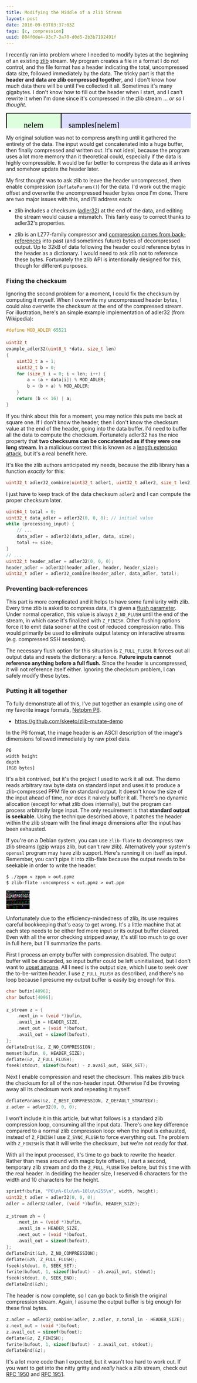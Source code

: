 ```yaml
---
title: Modifying the Middle of a zlib Stream
layout: post
date: 2016-09-09T03:37:03Z
tags: [c, compression]
uuid: 804f0de4-93c7-3a70-d0d5-2b3b7192491f
---
```


I recently ran into problem where I needed to modify bytes at the
beginning of an existing [zlib][zlib] stream. My program creates a
file in a format I do not control, and the file format has a header
indicating the total, uncompressed data size, followed immediately by
the data. The tricky part is that the **header and data are zlib
compressed together**, and I don't know how much data there will be
until I've collected it all. Sometimes it's many gigabytes. I don't
know how to fill out the header when I start, and I can't rewrite it
when I'm done since it's compressed in the zlib stream … *or so I
thought*.

<svg version="1.1" height="50" width="600">
  <rect fill="#dfd" width="149"  height="48" x="1"   y="1"
        stroke="black" stroke-width="2"/>
  <rect fill="#ddf" width="449" height="48" x="150" y="1"
        stroke="black" stroke-width="2"/>
  <text x="75" y="32" text-anchor="middle" alignment-baseline="central"
        font-size="22px" font-family="sans serif">
    nelem
  </text>
  <text x="170" y="32" text-anchor="start" alignment-baseline="central"
        font-size="22px" font-family="sans serif">
    samples[nelem]
  </text>
</svg>

My original solution was not to compress anything until it gathered
the entirety of the data. The input would get concatenated into a huge
buffer, then finally compressed and written out. It's not ideal,
because the program uses a lot more memory than it theoretical could,
especially if the data is highly compressible. It would be far better
to compress the data as it arrives and somehow update the header
later.

My first thought was to ask zlib to leave the header uncompressed,
then enable compression (`deflateParams()`) for the data. I'd work out
the magic offset and overwrite the uncompressed header bytes once I'm
done. There are two major issues with this, and I'll address each:

* zlib includes a checksum ([adler32][adler32]) at the end of the
  data, and editing the stream would cause a mismatch. This fairly
  easy to correct thanks to adler32's properties.

* zlib is an LZ77-family compressor and [compression comes from
  back-references][quine] into past (and sometimes future) bytes of
  decompressed output. Up to 32kB of data following the header could
  reference bytes in the header as a dictionary. I would need to ask
  zlib not to reference these bytes. Fortunately the zlib API is
  intentionally designed for this, though for different purposes.

### Fixing the checksum

Ignoring the second problem for a moment, I could fix the checksum by
computing it myself. When I overwrite my uncompressed header bytes, I
could also overwrite the checksum at the end of the compressed stream.
For illustration, here's an simple example implementation of adler32
(from Wikipedia):

~~~c
#define MOD_ADLER 65521

uint32_t
example_adler32(uint8_t *data, size_t len)
{
    uint32_t a = 1;
    uint32_t b = 0;
    for (size_t i = 0; i < len; i++) {
        a = (a + data[i]) % MOD_ADLER;
        b = (b + a) % MOD_ADLER;
    }
    return (b << 16) | a;
}
~~~

If you think about this for a moment, you may notice this puts me back
at square one. If I don't know the header, then I don't know the
checksum value at the end of the header, going into the data buffer.
I'd need to buffer all the data to compute the checksum. Fortunately
adler32 has the nice property that **two checksums can be concatenated
as if they were one long stream**. In a malicious context this is
known as a [length extension attack][len], but it's a real benefit
here.

It's like the zlib authors anticipated my needs, because the zlib
library has a function *exactly* for this:

~~~c
uint32_t adler32_combine(uint32_t adler1, uint32_t adler2, size_t len2);
~~~

I just have to keep track of the data checksum `adler2` and I can
compute the proper checksum later.

~~~c
uint64_t total = 0;
uint32_t data_adler = adler32(0, 0, 0); // initial value
while (processing_input) {
    // ...
    data_adler = adler32(data_adler, data, size);
    total += size;
}
// ...
uint32_t header_adler = adler32(0, 0, 0);
header_adler = adler32(header_adler, header, header_size);
uint32_t adler = adler32_combine(header_adler, data_adler, total);
~~~

### Preventing back-references

This part is more complicated and it helps to have some familiarity
with zlib. Every time zlib is asked to compress data, it's given a
[flush parameter][flush]. Under normal operation, this value is always
`Z_NO_FLUSH` until the end of the stream, in which case it's finalized
with `Z_FINISH`. Other flushing options force it to emit data sooner
at the cost of reduced compression ratio. This would primarily be used
to eliminate output latency on interactive streams (e.g. compressed
SSH sessions).

The necessary flush option for this situation is `Z_FULL_FLUSH`. It
forces out all output data and resets the dictionary: a fence.
**Future inputs cannot reference anything before a full flush.** Since
the header is uncompressed, it will not reference itself either.
Ignoring the checksum problem, I can safely modify these bytes.

### Putting it all together

To fully demonstrate all of this, I've put together an example using
one of my favorite image formats, [Netpbm P6][netpbm].

* <https://github.com/skeeto/zlib-mutate-demo>

In the P6 format, the image header is an ASCII description of the
image's dimensions followed immediately by raw pixel data.

    P6
    width height
    depth
    [RGB bytes]

It's a bit contrived, but it's the project I used to work it all out.
The demo reads arbitrary raw byte data on standard input and uses it
to produce a zlib-compressed PPM file on standard output. It doesn't
know the size of the input ahead of time, nor does it naively buffer
it all. There's no dynamic allocation (except for what zlib does
internally), but the program can process arbitrarily large input. The
only requirement is that **standard output is seekable**. Using the
technique described above, it patches the header within the zlib
stream with the final image dimensions after the input has been
exhausted.

If you're on a Debian system, you can use `zlib-flate` to decompress
raw zlib streams (gzip wraps zlib, but can't raw zlib). Alternatively
your system's `openssl` program may have zlib support. Here's running
it on itself as input. Remember, you can't pipe it into zlib-flate
because the output needs to be seekable in order to write the header.

    $ ./zppm < zppm > out.ppmz
    $ zlib-flate -uncompress < out.ppmz > out.ppm

![](/img/zppm.png)

Unfortunately due to the efficiency-mindedness of zlib, its use
requires careful bookkeeping that's easy to get wrong. It's a little
machine that at each step needs to be either fed more input or its
output buffer cleared. Even with all the error checking stripped away,
it's still too much to go over in full here, but I'll summarize the
parts.

First I process an empty buffer with compression disabled. The output
buffer will be discarded, so input buffer could be left uninitialized,
but I don't want to [upset anyone][valgrind]. All I need is the output
size, which I use to seek over the to-be-written header. I use
`Z_FULL_FLUSH` as described, and there's no loop because I presume my
output buffer is easily big enough for this.

~~~c
char bufin[4096];
char bufout[4096];

z_stream z = {
    .next_in = (void *)bufin,
    .avail_in = HEADER_SIZE,
    .next_out = (void *)bufout,
    .avail_out = sizeof(bufout),
};
deflateInit(&z, Z_NO_COMPRESSION);
memset(bufin, 0, HEADER_SIZE);
deflate(&z, Z_FULL_FLUSH);
fseek(stdout, sizeof(bufout) - z.avail_out, SEEK_SET);
~~~

Next I enable compression and reset the checksum. This makes zlib
track the checksum for all of the non-header input. Otherwise I'd be
throwing away all its checksum work and repeating it myself.

~~~c
deflateParams(&z, Z_BEST_COMPRESSION, Z_DEFAULT_STRATEGY);
z.adler = adler32(0, 0, 0);
~~~

I won't include it in this article, but what follows is a standard
zlib compression loop, consuming all the input data. There's one key
difference compared to a normal zlib compression loop: when the input
is exhausted, instead of `Z_FINISH` I use `Z_SYNC_FLUSH` to force
everything out. The problem with `Z_FINISH` is that it will write the
checksum, but we're not ready for that.

With all the input processed, it's time to go back to rewrite the
header. Rather than mess around with magic byte offsets, I start a
second, temporary zlib stream and do the `Z_FULL_FLUSH` like before,
but this time with the real header. In deciding the header size, I
reserved 6 characters for the width and 10 characters for the height.

~~~c
sprintf(bufin, "P6\n%-6lu\n%-10lu\n255\n", width, height);
uint32_t adler = adler32(0, 0, 0);
adler = adler32(adler, (void *)bufin, HEADER_SIZE);

z_stream zh = {
    .next_in = (void *)bufin,
    .avail_in = HEADER_SIZE,
    .next_out = (void *)bufout,
    .avail_out = sizeof(bufout),
};
deflateInit(&zh, Z_NO_COMPRESSION);
deflate(&zh, Z_FULL_FLUSH);
fseek(stdout, 0, SEEK_SET);
fwrite(bufout, 1, sizeof(bufout) - zh.avail_out, stdout);
fseek(stdout, 0, SEEK_END);
deflateEnd(&zh);
~~~

The header is now complete, so I can go back to finish the original
compression stream. Again, I assume the output buffer is big enough
for these final bytes.

~~~c
z.adler = adler32_combine(adler, z.adler, z.total_in - HEADER_SIZE);
z.next_out = (void *)bufout;
z.avail_out = sizeof(bufout);
deflate(&z, Z_FINISH);
fwrite(bufout, 1, sizeof(bufout) - z.avail_out, stdout);
deflateEnd(&z);
~~~

It's a lot more code than I expected, but it wasn't too hard to work
out. If you want to get into the nitty gritty and *really* hack a zlib
stream, check out [RFC 1950][rfc1950] and [RFC 1951][rfc1951].


[zlib]: http://www.zlib.net/
[quine]: /blog/2014/11/22/
[adler32]: https://en.wikipedia.org/wiki/Adler-32
[len]: https://en.wikipedia.org/wiki/Length_extension_attack
[flush]: http://www.bolet.org/~pornin/deflate-flush.html
[netpbm]: https://en.wikipedia.org/wiki/Netpbm_format
[valgrind]: http://valgrind.org/
[rfc1950]: https://tools.ietf.org/html/rfc1950
[rfc1951]: https://tools.ietf.org/html/rfc1951
